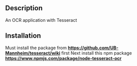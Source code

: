 ## Description
An OCR application with Tesseract
## Installation
Must install the package from **https://github.com/UB-Mannheim/tesseract/wiki** first
Next install this npm package **https://www.npmjs.com/package/node-tesseract-ocr**
